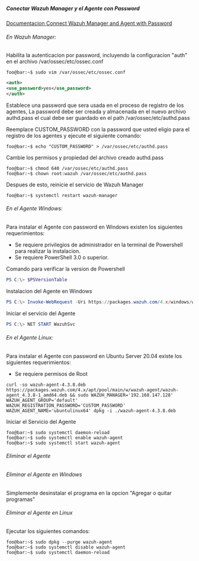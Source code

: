 ##### Conectar Wazuh Manager y el Agente con Password

[Documentacion Connect Wazuh Manager and Agent with Password](https://documentation.wazuh.com/current/user-manual/agent-enrollment/security-options/using-password-authentication.html)


###### En Wazuh Manager:

Habilita la autenticacion por password, incluyendo la configuracion "auth" en el archivo /var/ossec/etc/ossec.conf

```code
foo@bar:~$ sudo vim /var/ossec/etc/ossec.conf
```

```xml
<auth>
<use_password>yes</use_password>
</auth>
```

Establece una password que sera usada en el proceso de registro de los agentes,
La password debe ser creada y almacenada en el nuevo archivo authd.pass el cual debe ser guardado en el path /var/ossec/etc/authd.pass

Reemplace CUSTOM_PASSWORD con la password que usted eligio para el registro de los agentes y ejecute el siguiente comando:

```code
foo@bar:~$ echo "CUSTOM_PASSWORD" > /var/ossec/etc/authd.pass
```

Cambie los permisos y propiedad del archivo creado authd.pass

```code
foo@bar:~$ chmod 640 /var/ossec/etc/authd.pass
foo@bar:~$ chown root:wazuh /var/ossec/etc/authd.pass
```

Despues de esto, reinicie el servicio de Wazuh Manager

```code
foo@bar:~$ systemctl restart wazuh-manager
```

###### En el Agente Windows:

Para instalar el Agente con password en Windows existen los siguientes requerimientos:
* Se requiere privilegios de administrador en la terminal de Powershell para realizar la instalacion.
* Se requiere PowerShell 3.0 o superior.

Comando para verificar la version de Powershell
```powershell
PS C:\> $PSVersionTable
```

Instalacion del Agente en Windows
```powershell
PS C:\> Invoke-WebRequest -Uri https://packages.wazuh.com/4.x/windows/wazuh-agent-4.3.8-1.msi -OutFile ${env:tmp}\wazuh-agent-4.3.8.msi; msiexec.exe /i ${env:tmp}\wazuh-agent-4.3.8.msi /q WAZUH_MANAGER='192.168.147.128' WAZUH_REGISTRATION_SERVER='192.168.147.128' WAZUH_AGENT_GROUP='default' WAZUH_REGISTRATION_PASSWORD='CUSTOM_PASSWORD'
```

Iniciar el servicio del Agente
```powershell
PS C:\> NET START WazuhSvc
```

###### En el Agente Linux:

Para instalar el Agente con password en Ubuntu Server 20.04 existe los siguientes requerimientos:
* Se requiere permisos de Root

```code
curl -so wazuh-agent-4.3.8.deb https://packages.wazuh.com/4.x/apt/pool/main/w/wazuh-agent/wazuh-agent_4.3.8-1_amd64.deb && sudo WAZUH_MANAGER='192.168.147.128' WAZUH_AGENT_GROUP='default' WAZUH_REGISTRATION_PASSWORD='CUSTOM_PASSWORD' WAZUH_AGENT_NAME='ubuntulinux64' dpkg -i ./wazuh-agent-4.3.8.deb
```

Iniciar el Servicio del Agente
```code
foo@bar:~$ sudo systemctl daemon-reload
foo@bar:~$ sudo systemctl enable wazuh-agent
foo@bar:~$ sudo systemctl start wazuh-agent
```

###### Eliminar el Agente

###### Eliminar el Agente en Windows 
Simplemente desinstalar el programa en la opcion "Agregar o quitar programas"


###### Eliminar el Agente en Linux
Ejecutar los siguientes comandos:
```code
foo@bar:~$ sudo dpkg --purge wazuh-agent
foo@bar:~$ sudo systemctl disable wazuh-agent
foo@bar:~$ sudo systemctl daemon-reload
```
